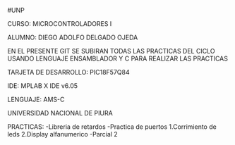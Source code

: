 #UNP

CURSO: MICROCONTROLADORES I

ALUMNO: DIEGO ADOLFO DELGADO OJEDA

EN EL PRESENTE GIT SE SUBIRAN TODAS LAS PRACTICAS DEL CICLO USANDO LENGUAJE ENSAMBLADOR Y C
PARA REALIZAR LAS PRACTICAS

TARJETA DE DESARROLLO: PIC18F57Q84

IDE: MPLAB X IDE v6.05

LENGUAJE: AMS-C

UNIVERSIDAD NACIONAL DE PIURA



PRACTICAS:
-Libreria de retardos
-Practica de puertos
 1.Corrimiento de leds
 2.Display alfanumerico
-Parcial 2
